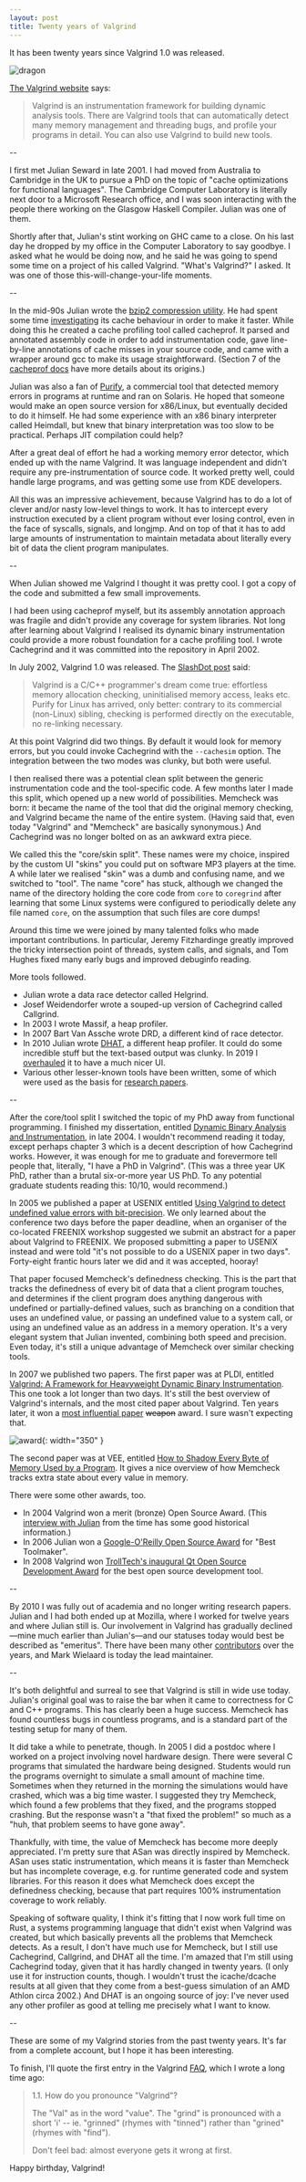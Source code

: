 ```yaml
---
layout: post
title: Twenty years of Valgrind
---
```


It has been twenty years since Valgrind 1.0 was released.

![dragon](/images/2022/07/27/st-george-dragon.png)

[The Valgrind website](valgrind.org) says:

> Valgrind is an instrumentation framework for building dynamic analysis tools.
> There are Valgrind tools that can automatically detect many memory management
> and threading bugs, and profile your programs in detail. You can also use
> Valgrind to build new tools.

--

I first met Julian Seward in late 2001. I had moved from Australia to Cambridge
in the UK to pursue a PhD on the topic of "cache optimizations for functional
languages". The Cambridge Computer Laboratory is literally next door to a
Microsoft Research office, and I was soon interacting with the people there
working on the Glasgow Haskell Compiler. Julian was one of them.

Shortly after that, Julian's stint working on GHC came to a close. On his last
day he dropped by my office in the Computer Laboratory to say goodbye. I asked
what he would be doing now, and he said he was going to spend some time on a
project of his called Valgrind. "What's Valgrind?" I asked. It was one of those
this-will-change-your-life moments.

--

In the mid-90s Julian wrote the [bzip2 compression
utility](https://en.wikipedia.org/wiki/Bzip2). He had spent some time
[investigating](https://ieeexplore.ieee.org/document/838157) its cache
behaviour in order to make it faster. While doing this he created a cache
profiling tool called cacheprof. It parsed and annotated assembly code in order
to add instrumentation code, gave line-by-line annotations of cache misses in
your source code, and came with a wrapper around gcc to make its usage
straightforward. (Section 7 of the [cacheprof docs](/doc/cacheprof.html) have
more details about its origins.) 

Julian was also a fan of [Purify](https://en.wikipedia.org/wiki/PurifyPlus), a
commercial tool that detected memory errors in programs at runtime and ran on
Solaris. He hoped that someone would make an open source version for x86/Linux,
but eventually decided to do it himself. He had some experience with an x86
binary interpreter called Heimdall, but knew that binary interpretation was too
slow to be practical. Perhaps JIT compilation could help?

After a great deal of effort he had a working memory error detector, which
ended up with the name Valgrind. It was language independent and didn't require
any pre-instrumentation of source code. It worked pretty well, could handle
large programs, and was getting some use from KDE developers.

All this was an impressive achievement, because Valgrind has to do a lot of
clever and/or nasty low-level things to work. It has to intercept every
instruction executed by a client program without ever losing control, even in
the face of syscalls, signals, and longjmp. And on top of that it has to add
large amounts of instrumentation to maintain metadata about literally every bit
of data the client program manipulates.

--

When Julian showed me Valgrind I thought it was pretty cool. I got a copy of
the code and submitted a few small improvements. 

I had been using cacheprof myself, but its assembly annotation approach was
fragile and didn't provide any coverage for system libraries. Not long after
learning about Valgrind I realised its dynamic binary instrumentation could
provide a more robust foundation for a cache profiling tool. I wrote Cachegrind
and it was committed into the repository in April 2002.

In July 2002, Valgrind 1.0 was
released. The
[SlashDot post](https://developers.slashdot.org/story/02/07/28/1833225/valgrind-100-released) said:

> Valgrind is a C/C++ programmer's dream come true: effortless memory
> allocation checking, uninitialised memory access, leaks etc. Purify for Linux
> has arrived, only better: contrary to its commercial (non-Linux) sibling,
> checking is performed directly on the executable, no re-linking necessary. 

At this point Valgrind did two things. By default it would look for memory
errors, but you could invoke Cachegrind with the `--cachesim` option. The
integration between the two modes was clunky, but both were useful.

I then realised there was a potential clean split between the generic
instrumentation code and the tool-specific code. A few months later I made this
split, which opened up a new world of possibilities. Memcheck was born: it
became the name of the tool that did the original memory checking, and Valgrind
became the name of the entire system. (Having said that, even today "Valgrind"
and "Memcheck" are basically synonymous.) And Cachegrind was no longer bolted
on as an awkward extra piece.

We called this the "core/skin split". These names were my choice, inspired by
the custom UI "skins" you could put on software MP3 players at the time. A
while later we realised "skin" was a dumb and confusing name, and we switched
to "tool". The name "core" has stuck, although we changed the name of the
directory holding the core code from `core` to `coregrind` after learning that
some Linux systems were configured to periodically delete any file named
`core`, on the assumption that such files are core dumps!

Around this time we were joined by many talented folks who made important
contributions. In particular, Jeremy Fitzhardinge greatly improved the tricky
intersection point of threads, system calls, and signals, and Tom Hughes fixed
many early bugs and improved debuginfo reading.

More tools followed.

- Julian wrote a data race detector called Helgrind.
- Josef Weidendorfer wrote a souped-up version of Cachegrind called Callgrind.
- In 2003 I wrote Massif, a heap profiler.
- In 2007 Bart Van Assche wrote DRD, a different kind of race detector.
- In 2010 Julian wrote
  [DHAT](https://blog.mozilla.org/jseward/2010/12/05/fun-n-games-with-dhat/), a
  different heap profiler. It could do some incredible stuff but the text-based
  output was clunky. In 2019 I
  [overhauled](https://blog.mozilla.org/nnethercote/2019/04/17/a-better-dhat/)
  it to have a much nicer UI.
- Various other lesser-known tools have been written, some of which were used
  as the basis for [research papers](https://valgrind.org/docs/pubs.html).

--

After the core/tool split I switched the topic of my PhD away from functional
programming. I finished my dissertation, entitled [Dynamic Binary Analysis and
Instrumentation](https://nnethercote.github.io/pubs/phd2004.pdf), in late 2004.
I wouldn't recommend reading it today, except perhaps chapter 3 which is a
decent description of how Cachegrind works. However, it was enough for me to
graduate and forevermore tell people that, literally, "I have a PhD in
Valgrind". (This was a three year UK PhD, rather than a brutal six-or-more year
US PhD. To any potential graduate students reading this: 10/10, would
recommend.) 
 
In 2005 we published a paper at USENIX entitled [Using Valgrind to detect
undefined value errors with bit-precision](/pubs/memcheck2005.pdf). We only
learned about the conference two days before the paper deadline, when an
organiser of the co-located FREENIX workshop suggested we submit an abstract
for a paper about Valgrind to FREENIX. We proposed submitting a paper to USENIX
instead and were told "it's not possible to do a USENIX paper in two days".
Forty-eight frantic hours later we did and it was accepted, hooray!

That paper focused Memcheck's definedness checking. This is the part that
tracks the definedness of every bit of data that a client program touches, and
determines if the client program does anything dangerous with undefined or
partially-defined values, such as branching on a condition that uses an
undefined value, or passing an undefined value to a system call, or using an
undefined value as an address in a memory operation. It's a very elegant system
that Julian invented, combining both speed and precision. Even today, it's
still a unique advantage of Memcheck over similar checking tools.

In 2007 we published two papers. The first paper was at PLDI, entitled
[Valgrind: A Framework for Heavyweight Dynamic Binary
Instrumentation](/pubs/valgrind2007.pdf). This one took a lot longer than two
days. It's still the best overview of Valgrind's internals, and the most cited
paper about Valgrind. Ten years later, it won a [most influential
paper](https://www.sigplan.org/Awards/PLDI/) ~~weapon~~ award. I sure wasn't
expecting that.

![award](/images/2022/07/27/pldi-award.jpg){: width="350" }

The second paper was at VEE, entitled [How to Shadow Every Byte of Memory Used
by a Program](/pubs/shadow-memory.pdf). It gives a nice overview of how
Memcheck tracks extra state about every value in memory.

There were some other awards, too.

- In 2004 Valgrind won a merit (bronze) Open Source Award. (This
  [interview with
Julian](https://www.techrepublic.com/article/open-source-awards-2004-julian-seward-for-valgrind/)
  from the time has some good historical information.)
- In 2006 Julian won a [Google-O'Reilly Open Source
  Award](https://developers.google.com/open-source/osa) for "Best Toolmaker".
- In 2008 Valgrind won [TrollTech's inaugural Qt Open Source Development
  Award](https://linuxdevices.org/cross-platform-tools-vendor-announces-awards-earnings/)
  for the best open source development tool.

--

By 2010 I was fully out of academia and no longer writing research papers.
Julian and I had both ended up at Mozilla, where I worked for twelve years and
where Julian still is. Our involvement in Valgrind has gradually declined—mine
much earlier than Julian's—and our statuses today would best be described as
"emeritus". There have been many other
[contributors](https://valgrind.org/info/developers.html) over the years, and
Mark Wielaard is today the lead maintainer.

--

It's both delightful and surreal to see that Valgrind is still in wide use
today. Julian's original goal was to raise the bar when it came to correctness
for C and C++ programs. This has clearly been a huge success. Memcheck has
found countless bugs in countless programs, and is a standard part of the
testing setup for many of them.

It did take a while to penetrate, though. In 2005 I did a postdoc where I
worked on a project involving novel hardware design. There were several C
programs that simulated the hardware being designed. Students would run the
programs overnight to simulate a small amount of machine time. Sometimes when
they returned in the morning the simulations would have crashed, which was a
big time waster. I suggested they try Memcheck, which found a few problems that
they fixed, and the programs stopped crashing. But the response wasn't a "that
fixed the problem!" so much as a "huh, that problem seems to have gone away".

Thankfully, with time, the value of Memcheck has become more deeply
appreciated. I'm pretty sure that ASan was directly inspired by Memcheck. ASan
uses static instrumentation, which means it is faster than Memcheck but has
incomplete coverage, e.g. for runtime generated code and system libraries. For
this reason it does what Memcheck does except the definedness checking, because
that part requires 100% instrumentation coverage to work reliably.

Speaking of software quality, I think it's fitting that I now work full time on
Rust, a systems programming language that didn't exist when Valgrind was
created, but which basically prevents all the problems that Memcheck detects.
As a result, I don't have much use for Memcheck, but I still use Cachegrind,
Callgrind, and DHAT all the time. I'm amazed that I'm still using Cachegrind
today, given that it has hardly changed in twenty years. (I only use it for
instruction counts, though. I wouldn't trust the icache/dcache results at all
given that they come from a best-guess simulation of an AMD Athlon circa 2002.)
And DHAT is an ongoing source of joy: I've never used any other profiler as
good at telling me precisely what I want to know.

--

These are some of my Valgrind stories from the past twenty years. It's far from
a complete account, but I hope it has been interesting.

To finish, I'll quote the first entry in the Valgrind
[FAQ](https://valgrind.org/docs/manual/faq.html), which I wrote a long time
ago:

> 1.1. How do you pronounce "Valgrind"?
>   
> The "Val" as in the word "value". The "grind" is pronounced with a short 'i' --
> ie. "grinned" (rhymes with "tinned") rather than "grined" (rhymes with "find").
>
> Don't feel bad: almost everyone gets it wrong at first.

Happy birthday, Valgrind!
